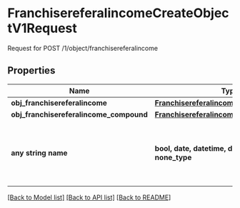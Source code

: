 # FranchisereferalincomeCreateObjectV1Request

Request for POST /1/object/franchisereferalincome

## Properties
Name | Type | Description | Notes
------------ | ------------- | ------------- | -------------
**obj_franchisereferalincome** | [**FranchisereferalincomeRequest**](FranchisereferalincomeRequest.md) |  | [optional] 
**obj_franchisereferalincome_compound** | [**FranchisereferalincomeRequestCompound**](FranchisereferalincomeRequestCompound.md) |  | [optional] 
**any string name** | **bool, date, datetime, dict, float, int, list, str, none_type** | any string name can be used but the value must be the correct type | [optional]

[[Back to Model list]](../README.md#documentation-for-models) [[Back to API list]](../README.md#documentation-for-api-endpoints) [[Back to README]](../README.md)


